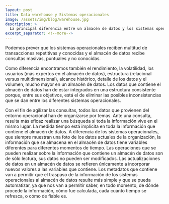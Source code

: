```yaml
---
layout: post
title: Data warehouse y Sistemas operacionales
image: /assets/img/blog/warehouse.jpg
description: >
  La principal diferencia entre un almacén de datos y los sistemas operacionales es su objetivo, el primero está orientado al análisis y la toma de decisiones y los segundos a las operaciones del día a día y a la operativa diaria de la empresa.
excerpt_separator: <!--more-->
---
```


Podemos prever que los sistemas operacionales reciben multitud de transacciones repetitivas y conocidas y el almacén de datos recibe consultas masivas, puntuales y no conocidas. 

Como diferencia encontramos también el rendimiento, la volatilidad, los usuarios (más expertos en el almacén de datos), estructura (relacional versus multidimensional), alcance histórico, detalle de los datos y el volumen, mucho mayor en un almacén de datos. Los datos que contiene el almacén de datos han de estar integrados en una estructura consistente porque, entre sus objetivos, está el de eliminar las posibles inconsistencias que se dan entre los diferentes sistemas operacionales. 
<!--more-->

Con el fin de agilizar las consultas, todos los datos que provienen del entorno operacional han de organizarse por temas. Ante una consulta, resulta más eficaz realizar una búsqueda si toda la información vive en el mismo lugar. La medida tiempo está implícita en toda la información que contiene el almacén de datos. A diferencia de los sistemas operacionales, que siempre muestran una foto de los datos actuales de la organización, la información que se almacena en el almacén de datos tiene variables diferentes para diferentes momentos de tiempo. Las operaciones que se pueden realizar sobre la información que contiene un almacén de datos son de sólo lectura, sus datos no pueden ser modificados. Las actualizaciones de datos en un almacén de datos se refieren únicamente a incorporar nuevos valores a las variables que contiene. Los metadatos que contiene van a permitir que el traspaso de la información de los sistemas operacionales al almacén de datos resulte más simple y que se pueda automatizar, ya que nos van a permitir saber, en todo momento, de dónde procede la información, cómo fue calculada, cada cuánto tiempo se refresca, o cómo de fiable es.
